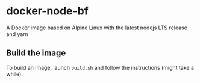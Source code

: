 # docker-node-bf
A Docker image based on Alpine Linux with the latest nodejs LTS release and yarn

## Build the image
To build an image, launch `build.sh` and follow the instructions (might take a while)
